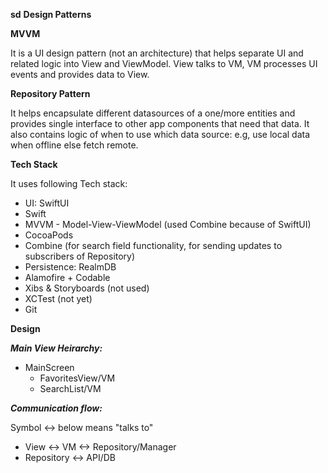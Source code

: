 ****sd****
**Design Patterns**

**MVVM**

It is a UI design pattern (not an architecture) that helps separate UI and related logic into View and ViewModel. View talks to VM, VM processes UI events and provides data to View.

**Repository Pattern**

It helps encapsulate different datasources of a one/more entities and provides single interface to other app components that need that data. 
It also contains logic of when to use which data source: e.g, use local data when offline else fetch remote.
    

**Tech Stack**
     
It uses following Tech stack:
- UI: SwiftUI
- Swift
- MVVM - Model-View-ViewModel (used Combine because of SwiftUI)
- CocoaPods
- Combine (for search field functionality, for sending updates to subscribers of Repository)
- Persistence: RealmDB
- Alamofire + Codable
- Xibs & Storyboards (not used)
- XCTest (not yet)
- Git


**Design**

**_Main View Heirarchy:_**

- MainScreen
    - FavoritesView/VM
    - SearchList/VM 
    
**_Communication flow:_**

 Symbol <-> below means "talks to"
 
- View <-> VM <-> Repository/Manager
- Repository <-> API/DB

<End>

